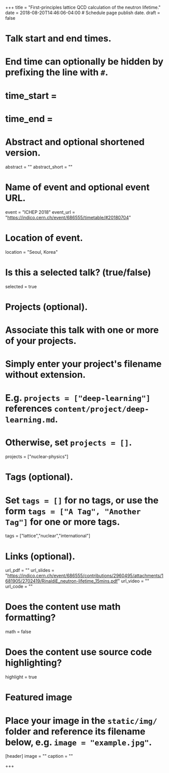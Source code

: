 +++
title = "First-principles lattice QCD calculation of the neutron lifetime."
date = 2018-08-20T14:46:06-04:00  # Schedule page publish date.
draft = false

# Talk start and end times.
#   End time can optionally be hidden by prefixing the line with `#`.
# time_start = 
# time_end =

# Abstract and optional shortened version.
abstract = ""
abstract_short = ""

# Name of event and optional event URL.
event = "ICHEP 2018"
event_url = "https://indico.cern.ch/event/686555/timetable/#20180704"

# Location of event.
location = "Seoul, Korea"

# Is this a selected talk? (true/false)
selected = true

# Projects (optional).
#   Associate this talk with one or more of your projects.
#   Simply enter your project's filename without extension.
#   E.g. `projects = ["deep-learning"]` references `content/project/deep-learning.md`.
#   Otherwise, set `projects = []`.
projects = ["nuclear-physics"]

# Tags (optional).
#   Set `tags = []` for no tags, or use the form `tags = ["A Tag", "Another Tag"]` for one or more tags.
tags = ["lattice","nuclear","international"]

# Links (optional).
url_pdf = ""
url_slides = "https://indico.cern.ch/event/686555/contributions/2960495/attachments/1681905/2702419/RinaldiE_neutron-lifetime_15mins.pdf"
url_video = ""
url_code = ""

# Does the content use math formatting?
math = false

# Does the content use source code highlighting?
highlight = true

# Featured image
# Place your image in the `static/img/` folder and reference its filename below, e.g. `image = "example.jpg"`.
[header]
image = ""
caption = ""

+++
